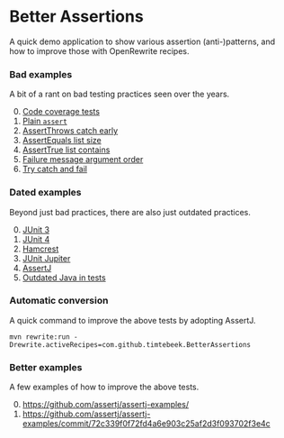 # Better Assertions

A quick demo application to show various assertion (anti-)patterns, and how to improve those with OpenRewrite recipes.

### Bad examples

A bit of a rant on bad testing practices seen over the years.

0. [Code coverage tests](src/test/java/com/github/timtebeek/betterassertions/coverage/CoverageTest.java)
0. [Plain `assert`](src/test/java/com/github/timtebeek/betterassertions/plain/PlainAssert.java) 
0. [AssertThrows catch early](src/test/java/com/github/timtebeek/betterassertions/junit5/AssertThrowsCatchTest.java)
0. [AssertEquals list size](src/test/java/com/github/timtebeek/betterassertions/junit5/AssertListSize.java)
0. [AssertTrue list contains](src/test/java/com/github/timtebeek/betterassertions/junit5/AssertListContains.java)
0. [Failure message argument order](src/test/java/com/github/timtebeek/betterassertions/junit5/ArgumentOrderTest.java)
0. [Try catch and fail](src/test/java/com/github/timtebeek/betterassertions/junit5/TryCatchFailTest.java)

### Dated examples

Beyond just bad practices, there are also just outdated practices.

0. [JUnit 3](src/test/java/com/github/timtebeek/betterassertions/junit3/JUnitThreeTest.java)
0. [JUnit 4](src/test/java/com/github/timtebeek/betterassertions/junit4/JUnitFourTest.java)
0. [Hamcrest](src/test/java/com/github/timtebeek/betterassertions/junit3/JUnitThreeTest.java)
0. [JUnit Jupiter](src/test/java/com/github/timtebeek/betterassertions/junit5/JUnitJupiterTest.java)
0. [AssertJ](src/test/java/com/github/timtebeek/betterassertions/assertj/AssertJTest.java)
0. [Outdated Java in tests](src/test/java/com/github/timtebeek/betterassertions/junit5/TextBlockTest.java)

### Automatic conversion

A quick command to improve the above tests by adopting AssertJ. 

```shell
mvn rewrite:run -Drewrite.activeRecipes=com.github.timtebeek.BetterAssertions
```

### Better examples

A few examples of how to improve the above tests.

0. https://github.com/assertj/assertj-examples/
0. https://github.com/assertj/assertj-examples/commit/72c339f0f72fd4a6e903c25af2d3f093702f3e4c

